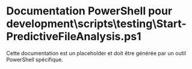 # Documentation PowerShell pour development\scripts\testing\Start-PredictiveFileAnalysis.ps1

Cette documentation est un placeholder et doit être générée par un outil PowerShell spécifique.
